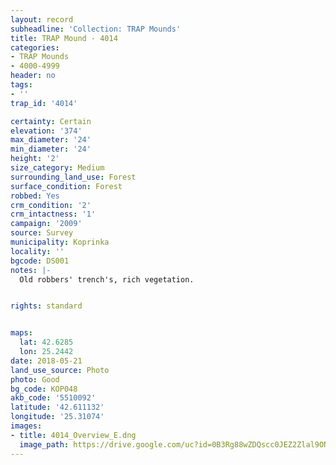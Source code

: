 ```yaml
---
layout: record
subheadline: 'Collection: TRAP Mounds'
title: TRAP Mound - 4014
categories:
- TRAP Mounds
- 4000-4999
header: no
tags:
- ''
trap_id: '4014'

certainty: Certain
elevation: '374'
max_diameter: '24'
min_diameter: '24'
height: '2'
size_category: Medium
surrounding_land_use: Forest
surface_condition: Forest
robbed: Yes
crm_condition: '2'
crm_intactness: '1'
campaign: '2009'
source: Survey
municipality: Koprinka
locality: ''
bgcode: DS001
notes: |-
  Old robbers' trench's, rich vegetation.


rights: standard


maps:
  lat: 42.6285
  lon: 25.2442
date: 2018-05-21
land_use_source: Photo
photo: Good
bg_code: КОР048
akb_code: '5510092'
latitude: '42.611132'
longitude: '25.31074'
images:
- title: 4014_Overview_E.dng
  image_path: https://drive.google.com/uc?id=0B3Rg88wZDQscc0JEZ2Zlal9ONXM
---
```

